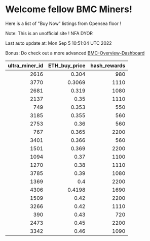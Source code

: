 # Welcome fellow BMC Miners!
Here is a list of "Buy Now" listings from Opensea floor !

Note: This is an unofficial site ! NFA DYOR

Last auto update at: Mon Sep  5 10:51:04 UTC 2022

Bonus: Do check out a more advanced [BMC-Overview-Dashboard](https://dune.com/defifunk/BMC-Overview-Dashboard)


|   ultra_miner_id |   ETH_buy_price |   hash_rewards |
|-----------------:|----------------:|---------------:|
|             2616 |          0.304  |            980 |
|             3770 |          0.3069 |           1110 |
|             2681 |          0.319  |           1080 |
|             2137 |          0.35   |           1110 |
|              749 |          0.353  |            550 |
|             3185 |          0.355  |            560 |
|             2753 |          0.36   |            560 |
|              767 |          0.365  |           2200 |
|             3401 |          0.366  |            560 |
|             1501 |          0.369  |           2200 |
|             1094 |          0.37   |           1100 |
|             1270 |          0.38   |           1110 |
|             3785 |          0.39   |           1080 |
|             1369 |          0.4    |           2200 |
|             4306 |          0.4198 |           1690 |
|             1509 |          0.42   |           2200 |
|             3266 |          0.42   |           1110 |
|              390 |          0.43   |            720 |
|             2473 |          0.45   |           2200 |
|             3342 |          0.46   |           1090 |